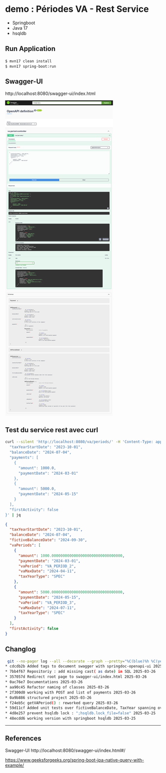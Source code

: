 # demo : Périodes VA - Rest Service

- Springboot
- Java 17
- hsqldb

## Run Application
`$ mvn17 clean install`  
`$ mvn17 spring-boot:run`  

## Swagger-UI
http://localhost:8080/swagger-ui/index.html  

![Swagger-UI](https://github.com/dgucc/homework/blob/main/springboot-hsqldb-swaggerui/Swagger-UI.png)  


## Test du service rest avec curl

```bash
curl --silent 'http://localhost:8080/va/periods/' -H 'Content-Type: application/json' -d '{
  "taxYearStartDate": "2023-10-01",
  "balanceDate": "2024-07-04",
  "payments": [
    {
      "amount": 1000.0,
      "paymentDate": "2024-03-01"
    },
    {
      "amount": 5000.0,
      "paymentDate": "2024-05-15"
    }
  ],
  "firstActivity": false
}' | jq
```

```json
{
  "taxYearStartDate": "2023-10-01",
  "balanceDate": "2024-07-04",
  "fictiveBalanceDate": "2024-09-30",
  "vaPeriods": [
    {
      "amount": 1000.00000000000000000000000000000000,
      "paymentDate": "2024-03-01",
      "vaPeriod": "VA_PERIOD_2",
      "vaMaxDate": "2024-04-11",
      "taxYearType": "SPEC"
    },
    {
      "amount": 5000.00000000000000000000000000000000,
      "paymentDate": "2024-05-15",
      "vaPeriod": "VA_PERIOD_3",
      "vaMaxDate": "2024-07-11",
      "taxYearType": "SPEC"
    }
  ],
  "firstActivity": false
}
```

## Changlog

```bash
 git --no-pager log --all --decorate --graph --pretty="%C(blue)%h %C(yellow)%s %C(white)%ad" --date=short
* cdcdb2b Added tags to document swagger with springdoc-openapi-ui 2025-03-26
* 7bb4f67 Repositoriy : add missing cast( as date) in SQL 2025-03-26
* 357057d Redirect root page to swagger-ui/index.html 2025-03-26
* 0ac76e7 Documentations 2025-03-26
* aa90c45 Refactor naming of classes 2025-03-26
* 2f300d0 working with POST and list of payments 2025-03-26
* 0a9b886 structured project 2025-03-26
* f24eb5c getVAPeriod() : reworked query 2025-03-26
* 59d11cf Added unit tests over fictiveBalanceDate, TaxYear spanning over 1 year 2025-03-26
* 4d8e257 prevent hsqldb lock : ";hsqldb.lock_file=false" 2025-03-25
* 48ecdd6 working version with springboot hsqldb 2025-03-25

```

---

## References  
Swagger-UI
http://localhost:8080/swagger-ui/index.html#/


https://www.geeksforgeeks.org/spring-boot-jpa-native-query-with-example/
